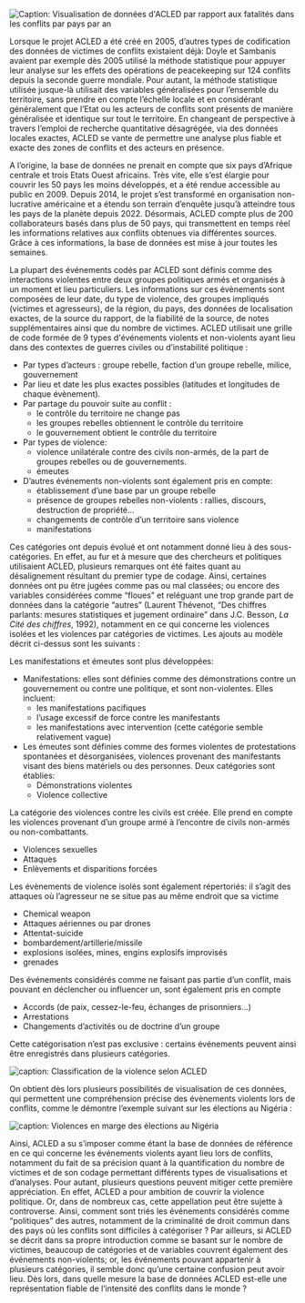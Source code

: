 ![Caption: Visualisation de données d'ACLED par rapport aux fatalités dans les conflits par pays par an](https://user-images.githubusercontent.com/118550105/203336182-b1fd3e7f-1c21-4eae-9dd8-b1191f75895d.png)



Lorsque le projet ACLED a été créé en 2005, d’autres types de codification des données de victimes de conflits
existaient déjà: Doyle et Sambanis avaient par exemple dès 2005 utilisé la méthode statistique pour appuyer leur analyse
sur les effets des opérations de peacekeeping sur 124 conflits depuis la seconde guerre mondiale. Pour autant, la
méthode statistique utilisée jusque-là utilisait des variables généralisées pour l’ensemble du territoire, sans prendre
en compte l’échelle locale et en considérant généralement que l’Etat ou les acteurs de conflits sont présents de manière
généralisée et identique sur tout le territoire. En changeant de perspective à travers l’emploi de recherche
quantitative désagrégée, via des données locales exactes, ACLED se vante de permettre une analyse plus fiable et exacte
des zones de conflits et des acteurs en présence.

A l’origine, la base de données ne prenait en compte que six pays d’Afrique centrale et trois Etats Ouest africains.
Très vite, elle s’est élargie pour couvrir les 50 pays les moins développés, et a été rendue accessible au public en
2009. Depuis 2014, le projet s’est transformé en organisation non-lucrative américaine et a étendu son terrain d’enquête
jusqu’à atteindre tous les pays de la planète depuis 2022. Désormais, ACLED compte plus de 200 collaborateurs basés dans
plus de 50 pays, qui transmettent en temps réel les informations relatives aux conflits obtenues via différentes
sources. Grâce à ces informations, la base de données est mise à jour toutes les semaines.

La plupart des événements codés par ACLED sont définis comme des interactions violentes entre deux groupes politiques
armés et organisés à un moment et lieu particuliers. Les informations sur ces évènements sont composées de leur date, du
type de violence, des groupes impliqués (victimes et agresseurs), de la région, du pays, des données de localisation
exactes, de la source du rapport, de la fiabilité de la source, de notes supplémentaires ainsi que du nombre de
victimes. ACLED utilisait une grille de code formée de 9 types d'événements violents et non-violents ayant lieu dans des
contextes de guerres civiles ou d’instabilité politique :

- Par types d’acteurs : groupe rebelle, faction d’un groupe rebelle, milice, gouvernement
- Par lieu et date les plus exactes possibles (latitudes et longitudes de chaque évènement).
- Par partage du pouvoir suite au conflit :
    - le contrôle du territoire ne change pas
    - les groupes rebelles obtiennent le contrôle du territoire
    - le gouvernement obtient le contrôle du territoire
- Par types de violence:
    - violence unilatérale contre des civils non-armés, de la part de groupes rebelles ou de gouvernements.
    - émeutes
- D’autres événements non-violents sont également pris en compte:
    - établissement d’une base par un groupe rebelle
    - présence de groupes rebelles non-violents : rallies, discours, destruction de propriété…
    - changements de contrôle d’un territoire sans violence
    - manifestations

Ces catégories ont depuis évolué et ont notamment donné lieu à des sous-catégories. En effet, au fur et à mesure que des
chercheurs et politiques utilisaient ACLED, plusieurs remarques ont été faites quant au désalignement résultant du
premier type de codage. Ainsi, certaines données ont pu être jugées comme pas ou mal classées; ou encore des variables
considérées comme “floues” et reléguant une trop grande part de données dans la catégorie “autres” (Laurent Thévenot,
“Des chiffres parlants: mesures statistiques et jugement ordinaire” dans J.C. Besson, *La Cité des chiffres*, 1992),
notamment en ce qui concerne les violences isolées et les violences par catégories de victimes. Les ajouts au modèle
décrit ci-dessus sont les suivants :

Les manifestations et émeutes sont plus développées:

- Manifestations: elles sont définies comme des démonstrations contre un gouvernement ou contre une politique, et sont
  non-violentes. Elles incluent:
    - les manifestations pacifiques
    - l’usage excessif de force contre les manifestants
    - les manifestations avec intervention (cette catégorie semble relativement vague)
- Les émeutes sont définies comme des formes violentes de protestations spontanées et désorganisées, violences provenant
  des manifestants visant des biens matériels ou des personnes. Deux catégories sont établies:
    - Démonstrations violentes
    - Violence collective

La catégorie des violences contre les civils est créée. Elle prend en compte les violences provenant d’un groupe armé à
l’encontre de civils non-armés ou non-combattants.

- Violences sexuelles
- Attaques
- Enlèvements et disparitions forcées

Les évènements de violence isolés sont également répertoriés: il s’agit des attaques où l’agresseur ne se situe pas au
même endroit que sa victime

- Chemical weapon
- Attaques aériennes ou par drones
- Attentat-suicide
- bombardement/artillerie/missile
- explosions isolées, mines, engins explosifs improvisés
- grenades

Des événements considérés comme ne faisant pas partie d’un conflit, mais pouvant en déclencher ou influencer un, sont
également pris en compte

- Accords (de paix, cessez-le-feu, échanges de prisonniers…)
- Arrestations
- Changements d’activités ou de doctrine d’un groupe

Cette catégorisation n’est pas exclusive : certains événements peuvent ainsi être enregistrés dans plusieurs catégories.

![caption: Classification de la violence selon ACLED](visualising_violence.webp)

On obtient dès lors plusieurs possibilités de visualisation de ces données, qui permettent une compréhension précise des
évènements violents lors de conflits, comme le démontre l’exemple suivant sur les élections au Nigéria :

![caption: Violences en marge des élections au Nigéria](nigeria_election_violence.webp)

Ainsi, ACLED a su s’imposer comme étant la base de données de référence en ce qui concerne les événements violents ayant
lieu lors de conflits, notamment du fait de sa précision quant à la quantification du nombre de victimes et de son
codage permettant différents types de visualisations et d’analyses. Pour autant, plusieurs questions peuvent mitiger
cette première appréciation. En effet, ACLED a pour ambition de couvrir la violence politique. Or, dans de nombreux cas,
cette appellation peut être sujette à controverse. Ainsi, comment sont triés les événements considérés comme
“politiques” des autres, notamment de la criminalité de droit commun dans des pays où les conflits sont difficiles à
catégoriser ? Par ailleurs, si ACLED se décrit dans sa propre introduction comme se basant sur le nombre de victimes,
beaucoup de catégories et de variables couvrent également des événements non-violents; or, les événements pouvant
appartenir à plusieurs catégories, il semble donc qu’une certaine confusion peut avoir lieu. Dès lors, dans quelle
mesure la base de données ACLED est-elle une représentation fiable de l’intensité des conflits dans le monde ? 

